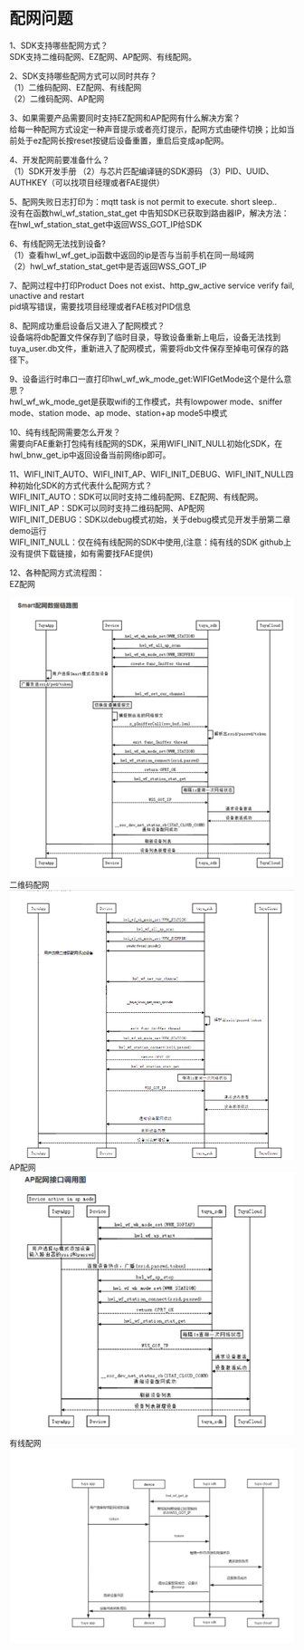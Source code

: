 # 配网问题   
1、SDK支持哪些配网方式？   
SDK支持二维码配网、EZ配网、AP配网、有线配网。  

2、SDK支持哪些配网方式可以同时共存？   
（1）二维码配网、EZ配网、有线配网  
（2）二维码配网、AP配网  

3、如果需要产品需要同时支持EZ配网和AP配网有什么解决方案？  
给每一种配网方式设定一种声音提示或者亮灯提示，配网方式由硬件切换；比如当前处于ez配网长按reset按键后设备重置，重启后变成ap配网。   

4、开发配网前要准备什么？  
（1）SDK开发手册
（2）与芯片匹配编译链的SDK源码
（3）PID、UUID、AUTHKEY（可以找项目经理或者FAE提供）   

5、配网失败日志打印为：mqtt task is not permit to execute. short sleep..   
没有在函数hwl_wf_station_stat_get 中告知SDK已获取到路由器IP，解决方法：       
在hwl_wf_station_stat_get中返回WSS_GOT_IP给SDK     

6、有线配网无法找到设备?   
（1）查看hwl_wf_get_ip函数中返回的ip是否与当前手机在同一局域网                
（2）hwl_wf_station_stat_get中是否返回WSS_GOT_IP   

7、配网过程中打印Product Does not exist、http_gw_active service verify fail, unactive and restart  
pid填写错误，需要找项目经理或者FAE核对PID信息  

8、配网成功重启设备后又进入了配网模式？    
设备端将db配置文件保存到了临时目录，导致设备重新上电后，设备无法找到tuya_user.db文件，重新进入了配网模式，需要将db文件保存至掉电可保存的路径下。    

9、设备运行时串口一直打印hwl_wf_wk_mode_get:WIFIGetMode这个是什么意思？  
hwl_wf_wk_mode_get是获取wifi的工作模式，共有lowpower mode、sniffer mode、station mode、ap mode、station+ap mode5中模式   

10、纯有线配网需要怎么开发？  
需要向FAE重新打包纯有线配网的SDK，采用WIFI_INIT_NULL初始化SDK，在hwl_bnw_get_ip中返回设备当前网络ip即可。  

11、WIFI_INIT_AUTO、WIFI_INIT_AP、WIFI_INIT_DEBUG、WIFI_INIT_NULL四种初始化SDK的方式代表什么配网方式？   
WIFI_INIT_AUTO：SDK可以同时支持二维码配网、EZ配网、有线配网。  
WIFI_INIT_AP：SDK可以同时支持二维码配网、AP配网  
WIFI_INIT_DEBUG：SDK以debug模式初始，关于debug模式见开发手册第二章demo运行  
WIFI_INIT_NULL：仅在纯有线配网的SDK中使用,(注意：纯有线的SDK github上没有提供下载链接，如有需要找FAE提供)

12、各种配网方式流程图：    
EZ配网  
<div align=center><img  src = "connectwifi.assets/ez.png"alt="img" style="zoom:150%;"></div>   
二维码配网  
<div align=center><img  src = "connectwifi.assets/qrcode.png"alt="img" style="zoom:150%;"></div>   
AP配网  
<div align=center><img  src = "connectwifi.assets/ap.png"alt="img" style="zoom:150%;"></div>   
有线配网  
<div align=center><img  src = "connectwifi.assets/wired.png"alt="img" style="zoom:150%;"></div>   



